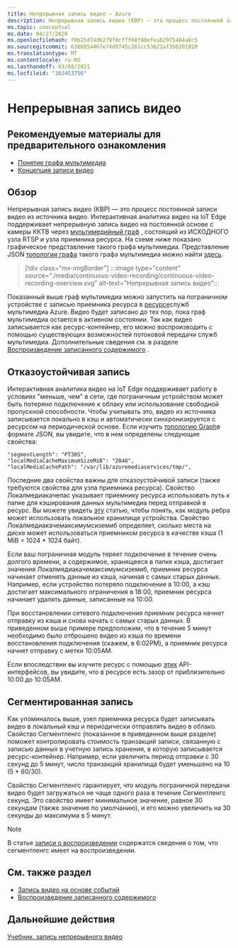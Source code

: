 ```yaml
---
title: Непрерывная запись видео — Azure
description: Непрерывная запись видео (КВР) — это процесс постоянной записи видео из источника видео. В этом разделе обсуждается, что такое КВР.
ms.topic: conceptual
ms.date: 04/27/2020
ms.openlocfilehash: f8b25d74db279f8cfff68f08efeab2975484a0c5
ms.sourcegitcommit: 6386854467e74d0745c281cc53621af3bb201920
ms.translationtype: MT
ms.contentlocale: ru-RU
ms.lasthandoff: 03/08/2021
ms.locfileid: "102453756"
---
```

# <a name="continuous-video-recording"></a>Непрерывная запись видео  

## <a name="suggested-pre-reading"></a>Рекомендуемые материалы для предварительного ознакомления  

* [Понятие графа мультимедиа](media-graph-concept.md)
* [Концепция записи видео](video-recording-concept.md)

## <a name="overview"></a>Обзор

Непрерывная запись видео (КВР) — это процесс постоянной записи видео из источника видео. Интерактивная аналитика видео на IoT Edge поддерживает непрерывную запись видео на постоянной основе с камеры ККТВ через [мультимедийный граф](media-graph-concept.md) , состоящий из ИСХОДНОГО узла RTSP и узла приемника ресурса. На схеме ниже показано графическое представление такого графа мультимедиа. Представление JSON [топологии графа](media-graph-concept.md#media-graph-topologies-and-instances) такого графа мультимедиа можно найти [здесь](https://github.com/Azure/live-video-analytics/tree/master/MediaGraph/topologies/cvr-asset).

> [!div class="mx-imgBorder"]
> :::image type="content" source="./media/continuous-video-recording/continuous-video-recording-overview.svg" alt-text="Непрерывная запись видео":::

Показанный выше граф мультимедиа можно запустить на пограничном устройстве с записью приемника ресурса в [ресурсе](terminology.md#asset)служб мультимедиа Azure. Видео будет записано до тех пор, пока граф мультимедиа остается в активном состоянии. Так как видео записывается как ресурс-контейнер, его можно воспроизводить с помощью существующих возможностей потоковой передачи служб мультимедиа. Дополнительные сведения см. в разделе [Воспроизведение записанного содержимого](video-playback-concept.md) .

## <a name="resilient-recording"></a>Отказоустойчивая запись

Интерактивная аналитика видео на IoT Edge поддерживает работу в условиях "меньше, чем" в сети, где пограничным устройством может быть потеряно подключение к облаку или использование свободной пропускной способности. Чтобы учитывать это, видео из источника записывается локально в кэш и автоматически синхронизируется с ресурсом на периодической основе. Если изучить [топологию Graph](https://github.com/Azure/live-video-analytics/tree/master/MediaGraph/topologies/cvr-asset/topology.json)в формате JSON, вы увидите, что в нем определены следующие свойства:

```
"segmentLength": "PT30S",
"localMediaCacheMaximumSizeMiB": "2048",
"localMediaCachePath": "/var/lib/azuremediaservices/tmp/",
```

Последние два свойства важны для отказоустойчивой записи (также требуются свойства для узла приемника ресурса). Свойство Локалмедиакачепас указывает приемнику ресурса использовать путь к папке для кэширования данных мультимедиа перед отправкой в ресурс. Вы можете увидеть [эту](../../iot-edge/how-to-access-host-storage-from-module.md) статью, чтобы понять, как модуль ребра может использовать локальное хранилище устройства. Свойство Локалмедиакачемаксимумсиземиб определяет, сколько места на диске может использоваться приемником ресурса в качестве кэша (1 MiB = 1024 * 1024 байт). 

Если ваш пограничная модуль теряет подключение в течение очень долгого времени, а содержимое, хранящееся в папке кэша, достигает значения Локалмедиакачемаксимумсиземиб, приемник ресурса начинает отменять данные из кэша, начиная с самых старых данных. Например, если устройство потеряло подключение в 10:00, а кэш достигает максимального ограничения в 18:00, приемник ресурса начинает удалять данные, записанные на 10:00. 

При восстановлении сетевого подключения приемник ресурса начнет отправку из кэша и снова начать с самых старых данных. В приведенном выше примере предположим, что в течение 5 минут необходимо было отброшено видео из кэша по времени восстановления подключения (скажем, в 6:02PM), а приемник ресурса начнет отправку с метки 10:05AM.

Если впоследствии вы изучите ресурс с помощью [этих](playback-recordings-how-to.md) API-интерфейсов, вы увидите, что в ресурсе есть зазор от приблизительно 10:00 до 10:05AM.

## <a name="segmented-recording"></a>Сегментированная запись  

Как упоминалось выше, узел приемника ресурса будет записывать видео в локальный кэш и периодически отправлять видео в облако. Свойство Сегментленгс (показанное в приведенном выше разделе) поможет контролировать стоимость транзакций записи, связанную с записью данных в учетную запись хранения, в которую записывается ресурс-контейнер. Например, если увеличить период отправки с 30 секунд до 5 минут, число транзакций хранилища будет уменьшено на 10 (5 * 60/30).

Свойство Сегментленгс гарантирует, что модуль пограничной передачи видео будет загружаться не чаще одного раза в течение Сегментленгс секунд. Это свойство имеет минимальное значение, равное 30 секундам (также значение по умолчанию), и его можно увеличить на 30 секунды до максимума в 5 минут.

> [!NOTE]
> В статье [записи о воспроизведении](playback-recordings-how-to.md) содержатся сведения о том, что сегментленгс имеет на воспроизведении.

## <a name="see-also"></a>См. также раздел

* [Запись видео на основе событий](event-based-video-recording-concept.md)
* [Воспроизведение записанного содержимого](video-playback-concept.md)

## <a name="next-steps"></a>Дальнейшие действия

[Учебник. запись непрерывного видео](continuous-video-recording-tutorial.md)
